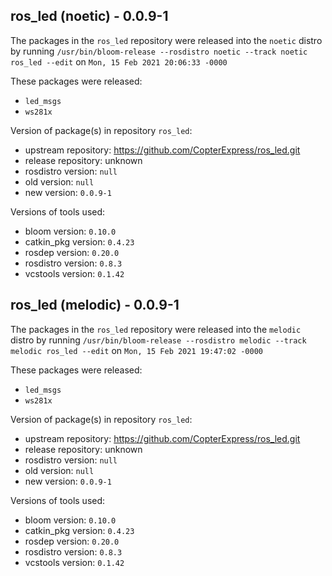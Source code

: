 ## ros_led (noetic) - 0.0.9-1

The packages in the `ros_led` repository were released into the `noetic` distro by running `/usr/bin/bloom-release --rosdistro noetic --track noetic ros_led --edit` on `Mon, 15 Feb 2021 20:06:33 -0000`

These packages were released:
- `led_msgs`
- `ws281x`

Version of package(s) in repository `ros_led`:

- upstream repository: https://github.com/CopterExpress/ros_led.git
- release repository: unknown
- rosdistro version: `null`
- old version: `null`
- new version: `0.0.9-1`

Versions of tools used:

- bloom version: `0.10.0`
- catkin_pkg version: `0.4.23`
- rosdep version: `0.20.0`
- rosdistro version: `0.8.3`
- vcstools version: `0.1.42`


## ros_led (melodic) - 0.0.9-1

The packages in the `ros_led` repository were released into the `melodic` distro by running `/usr/bin/bloom-release --rosdistro melodic --track melodic ros_led --edit` on `Mon, 15 Feb 2021 19:47:02 -0000`

These packages were released:
- `led_msgs`
- `ws281x`

Version of package(s) in repository `ros_led`:

- upstream repository: https://github.com/CopterExpress/ros_led.git
- release repository: unknown
- rosdistro version: `null`
- old version: `null`
- new version: `0.0.9-1`

Versions of tools used:

- bloom version: `0.10.0`
- catkin_pkg version: `0.4.23`
- rosdep version: `0.20.0`
- rosdistro version: `0.8.3`
- vcstools version: `0.1.42`


